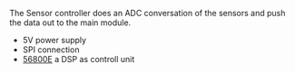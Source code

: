 The Sensor controller does an ADC conversation of the sensors and push the data out to the main module. 

- 5V power supply 
- SPI connection
- [56800E](https://datasheet.octopart.com/MC56F8006VLC-NXP-Semiconductors-datasheet-15541557.pdf) a DSP as controll unit
